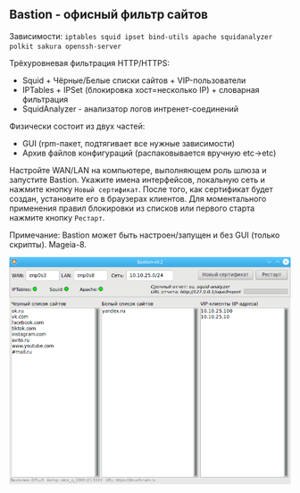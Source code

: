 Bastion - офисный фильтр сайтов
--
Зависимости: `iptables squid ipset bind-utils apache squidanalyzer polkit sakura openssh-server`

Трёхуровневая фильтрация HTTP/HTTPS:
+ Squid + Чёрные/Белые списки сайтов + VIP-пользователи
+ IPTables + IPSet (блокировка хост=несколько IP) + словарная фильтрация
+ SquidAnalyzer - анализатор логов интренет-соединений

Физически состоит из двух частей:
+ GUI (rpm-пакет, подтягивает все нужные зависимости)
+ Архив файлов конфигураций (распаковывается вручную etc->etc)

Настройте WAN/LAN на компьютере, выполняющем роль шлюза и запустите Bastion. Укажите имена интерфейсов, локальную сеть и нажмите кнопку `Новый сертификат`. После того, как сертификат будет создан, установите его в браузерах клиентов. Для моментального применения правил блокировки из списков или первого старта нажмите кнопку `Рестарт`.

Примечание: Bastion может быть настроен/запущен и без GUI (только скрипты). Mageia-8.

![](https://github.com/AKotov-dev/bastion/blob/main/ScreenShot.png)